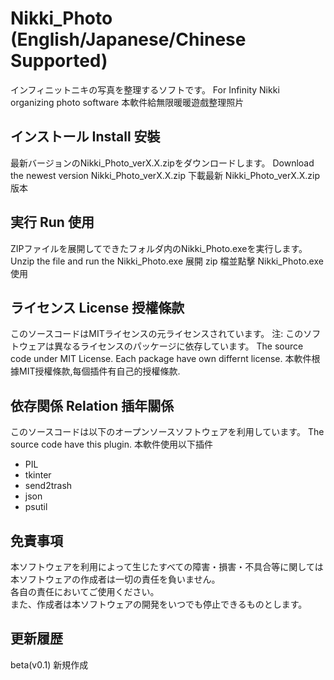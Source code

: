 # Nikki_Photo (English/Japanese/Chinese Supported)
インフィニットニキの写真を整理するソフトです。
For Infinity Nikki organizing photo software
本軟件給無限暖暖遊戲整理照片

## インストール Install 安裝 
最新バージョンのNikki_Photo_verX.X.zipをダウンロードします。
Download the newest version Nikki_Photo_verX.X.zip
下載最新 Nikki_Photo_verX.X.zip 版本

## 実行 Run 使用
ZIPファイルを展開してできたフォルダ内のNikki_Photo.exeを実行します。
Unzip the file and run the Nikki_Photo.exe
展開 zip 檔並點擊 Nikki_Photo.exe 使用

## ライセンス License 授權條款
このソースコードはMITライセンスの元ライセンスされています。
注: このソフトウェアは異なるライセンスのパッケージに依存しています。
The source code under MIT License. Each package have own differnt license.
本軟件根據MIT授權條款,每個插件有自己的授權條款.

## 依存関係 Relation 插年關係
このソースコードは以下のオープンソースソフトウェアを利用しています。
The source code have this plugin.
本軟件使用以下插件
- PIL
- tkinter
- send2trash
- json
- psutil

## 免責事項  
本ソフトウェアを利用によって生じたすべての障害・損害・不具合等に関しては本ソフトウェアの作成者は一切の責任を負いません。  
各自の責任においてご使用ください。  
また、作成者は本ソフトウェアの開発をいつでも停止できるものとします。

## 更新履歴

beta(v0.1)
新規作成
